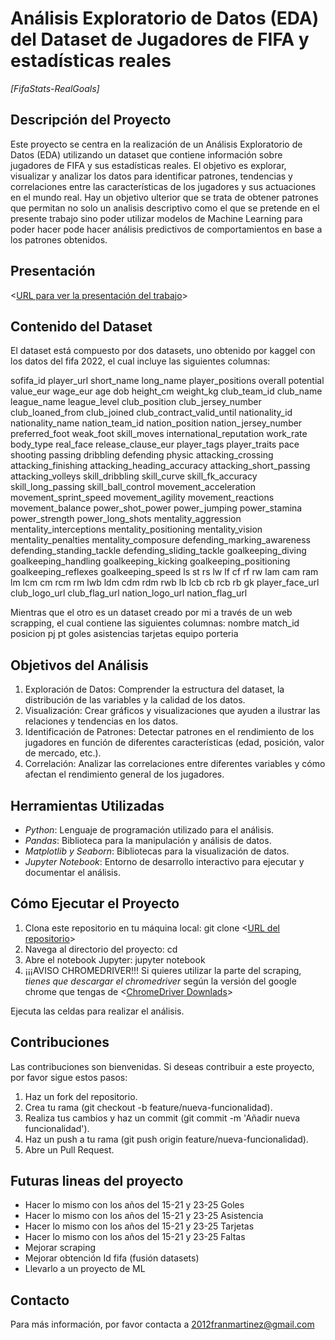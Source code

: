 # Análisis Exploratorio de Datos (EDA) del Dataset de Jugadores de FIFA y estadísticas reales

_[FifaStats-RealGoals]_

## Descripción del Proyecto

Este proyecto se centra en la realización de un Análisis Exploratorio de Datos (EDA) utilizando un dataset que contiene información sobre jugadores de FIFA y sus estadísticas reales. El objetivo es explorar, visualizar y analizar los datos para identificar patrones, tendencias y correlaciones entre las características de los jugadores y sus actuaciones en el mundo real.
Hay un objetivo ulterior que se trata de obtener patrones que permitan no solo un analisis descriptivo como el que se pretende en el presente trabajo sino poder utilizar modelos de Machine Learning para poder hacer pode hacer análisis predictivos de comportamientos en base a los patrones obtenidos.

## Presentación

<[URL para ver la presentación del trabajo](https://gamma.app/docs/ssgpco10m2u6cs5?following_id=fary9hjdj3f1jyn&follow_on_start=true)>

## Contenido del Dataset

El dataset está compuesto por dos datasets, uno obtenido por kaggel con los datos del fifa 2022, el cual incluye las siguientes columnas:

sofifa_id player_url short_name long_name player_positions overall potential value_eur wage_eur age dob height_cm weight_kg club_team_id club_name league_name league_level club_position club_jersey_number club_loaned_from club_joined club_contract_valid_until nationality_id nationality_name nation_team_id nation_position nation_jersey_number preferred_foot weak_foot skill_moves international_reputation work_rate body_type real_face release_clause_eur player_tags player_traits pace shooting passing dribbling defending physic attacking_crossing attacking_finishing attacking_heading_accuracy attacking_short_passing attacking_volleys skill_dribbling skill_curve skill_fk_accuracy skill_long_passing skill_ball_control movement_acceleration movement_sprint_speed movement_agility movement_reactions movement_balance power_shot_power power_jumping power_stamina power_strength power_long_shots mentality_aggression mentality_interceptions mentality_positioning mentality_vision mentality_penalties mentality_composure defending_marking_awareness defending_standing_tackle defending_sliding_tackle goalkeeping_diving goalkeeping_handling goalkeeping_kicking goalkeeping_positioning goalkeeping_reflexes goalkeeping_speed ls st rs lw lf cf rf rw lam cam ram lm lcm cm rcm rm lwb ldm cdm rdm rwb lb lcb cb rcb rb gk player_face_url club_logo_url club_flag_url nation_logo_url nation_flag_url

Mientras que el otro es un dataset creado por mi a través de un web scrapping, el cual contiene las siguientes columnas:
nombre match_id posicion pj pt goles asistencias tarjetas equipo porteria

## Objetivos del Análisis

1. Exploración de Datos: Comprender la estructura del dataset, la distribución de las variables y la calidad de los datos.
2. Visualización: Crear gráficos y visualizaciones que ayuden a ilustrar las relaciones y tendencias en los datos.
3. Identificación de Patrones: Detectar patrones en el rendimiento de los jugadores en función de diferentes características (edad, posición, valor de mercado, etc.).
4. Correlación: Analizar las correlaciones entre diferentes variables y cómo afectan el rendimiento general de los jugadores.

## Herramientas Utilizadas

-   _Python_: Lenguaje de programación utilizado para el análisis.
-   _Pandas_: Biblioteca para la manipulación y análisis de datos.
-   _Matplotlib y Seaborn_: Bibliotecas para la visualización de datos.
-   _Jupyter Notebook_: Entorno de desarrollo interactivo para ejecutar y documentar el análisis.

## Cómo Ejecutar el Proyecto

1. Clona este repositorio en tu máquina local:
   git clone <[URL del repositorio](https://github.com/2012FranMartinez/FifaStats-RealGoals.git)>
2. Navega al directorio del proyecto:
   cd <nombre del directorio>
3. Abre el notebook Jupyter:
   jupyter notebook
4. ¡¡¡AVISO CHROMEDRIVER!!!
   Si quieres utilizar la parte del scraping, _tienes que descargar el chromedriver_ según la versión del google chrome que tengas de <[ChromeDriver Downlads](https://developer.chrome.com/docs/chromedriver/downloads?hl=es-419)>

Ejecuta las celdas para realizar el análisis.

## Contribuciones

Las contribuciones son bienvenidas. Si deseas contribuir a este proyecto, por favor sigue estos pasos:

1. Haz un fork del repositorio.
2. Crea tu rama (git checkout -b feature/nueva-funcionalidad).
3. Realiza tus cambios y haz un commit (git commit -m 'Añadir nueva funcionalidad').
4. Haz un push a tu rama (git push origin feature/nueva-funcionalidad).
5. Abre un Pull Request.

## Futuras lineas del proyecto

-   Hacer lo mismo con los años del 15-21 y 23-25 Goles
-   Hacer lo mismo con los años del 15-21 y 23-25 Asistencia
-   Hacer lo mismo con los años del 15-21 y 23-25 Tarjetas
-   Hacer lo mismo con los años del 15-21 y 23-25 Faltas
-   Mejorar scraping
-   Mejorar obtención Id fifa (fusión datasets)
-   Llevarlo a un proyecto de ML

## Contacto

Para más información, por favor contacta a 2012franmartinez@gmail.com
